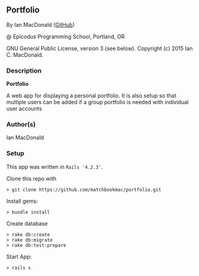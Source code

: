 <!-- As an administrator, I want to be able to add, edit and delete categories for coding skills (Properties can include name and experience description. For example: Name => Ruby; Description => Ruby was the first language I began programming in. I have since built over 20 small apps using Sinatra, Rails, Postgres...)

As an administrator, I want to be able to add, edit and delete coding projects for each skill/category (include name, description, link to Github).

As a visiting user, I want to be able to see your personal information and a list of coding skills on the homepage.

As a visiting user, I want to be able to click each coding skill category to see the description of your experience and the list of projects that reflect the skill/category.

As a user, I want to be able to click on each project to get more information.


categories
projects
personal -->

## Portfolio

<a href="APP LINK IF APPLICABLE" target="#"><APP LINK NAME></a>

By Ian MacDonald (<a href="https://github.com/matchbookmac" target="#">GitHub</a>)

@ Epicodus Programming School, Portland, OR

GNU General Public License, version 3 (see below). Copyright (c) 2015 Ian C. MacDonald.

### Description

**Portfolio**

A web app for displaying a personal portfolio. It is also setup so that multiple users can be added if a group portfolio is needed with individual user accounts

### Author(s)

Ian MacDonald

### Setup

This app was written in `Rails '4.2.3'`.

Clone this repo with
```console
> git clone https://github.com/matchbookmac/portfolio.git
```

Install gems:

```console
> bundle install
```

Create database
```console
> rake db:create
> rake db:migrate
> rake db:test:prepare
```

Start App:
```console
> rails s
```

<!-- ### Database Schema

#### List of relations
        Name        | Type  
--------------------+-------
categories          | table
categories_profiles | table
categories_projects | table
profiles            | table
profiles_projects   | table
projects            | table

#### Categories
id  | language | description | created_at | updated_at
----|----------|-------------|------------|------------
int | string   | string      | datetime   | datetime

####  Profiles

id  | first_name | last_name |  bio | created_at  |   updated_at
----|------------|-----------|------|-------------|--------------
int | string     | string    | text |   datetime  | datetime

####  Projects

id  | name   | description | repo_URL | URL    | created_at | updated_at
----|--------|-------------|----------|--------|------------|-----------
int | string | string      | string   | string |  datetime  | datetime

#### Categories Projects

id  | category_id | project_id
----|-------------|------------
int | varchar     | varchar

#### Categories Profiles

id  | profile_id | category_id
----|------------|-------------
int | varchar    | varchar

#### Profiles Projects

id  | profile_id | project_id
----|------------|------------
int | varchar    | varchar

### License ###
Copyright  (C)  2015  Ian C. MacDonald

This program is free software: you can redistribute it and/or modify
it under the terms of the GNU General Public License as published by
the Free Software Foundation, either version 3 of the License, or
(at your option) any later version.

This program is distributed in the hope that it will be useful,
but WITHOUT ANY WARRANTY; without even the implied warranty of
MERCHANTABILITY or FITNESS FOR A PARTICULAR PURPOSE.  See the
GNU General Public License for more details.

You should have received a copy of the GNU General Public License
along with this program.  If not, see <http://www.gnu.org/licenses/>.
